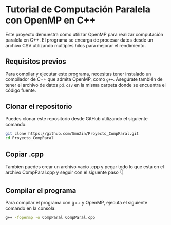 # Tutorial de Computación Paralela con OpenMP en C++

Este proyecto demuestra cómo utilizar OpenMP para realizar computación paralela en C++. El programa se encarga de procesar datos desde un archivo CSV utilizando múltiples hilos para mejorar el rendimiento.

## Requisitos previos

Para compilar y ejecutar este programa, necesitas tener instalado un compilador de C++ que admita OpenMP, como `g++`. Asegúrate también de tener el archivo de datos `pd.csv` en la misma carpeta donde se encuentra el código fuente.

## Clonar el repositorio

Puedes clonar este repositorio desde GitHub utilizando el siguiente comando:

```bash
git clone https://github.com/SmnZin/Proyecto_CompParal.git
cd Proyecto_CompParal
```
## Copiar .cpp
Tambien puedes crear un archivo vacio .cpp y pegar todo lo que esta en el archivo CompParal.cpp y seguir con el siguente paso 👇

## Compilar el programa
Para compilar el programa con g++ y OpenMP, ejecuta el siguiente comando en la consola:

```bash
g++ -fopenmp -o CompParal CompParal.cpp
```

## Ejecutar el programa
```bash
./CompParal.exe
```
Reemplaza CompParal.exe con el nombre del ejecutable que se haya creado en tu sistema operativo.
